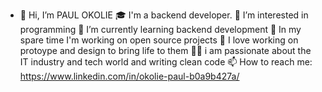 - 👋 Hi, I’m PAUL OKOLIE
🎓 I'm a backend developer.
👀 I’m interested in programming
🌱 I’m currently learning backend development
🔭 In my spare time I'm working on open source projects
💬 I love working on protoype and design to bring life to them
👨‍💻 i am passionate about the IT industry and tech world and writing clean code
📫 How to reach me: https://www.linkedin.com/in/okolie-paul-b0a9b427a/


<!---
paulexmaze99/paulexmaze99 is a ✨ special ✨ repository because its `README.md` (this file) appears on your GitHub profile.
You can click the Preview link to take a look at your changes.
--->

